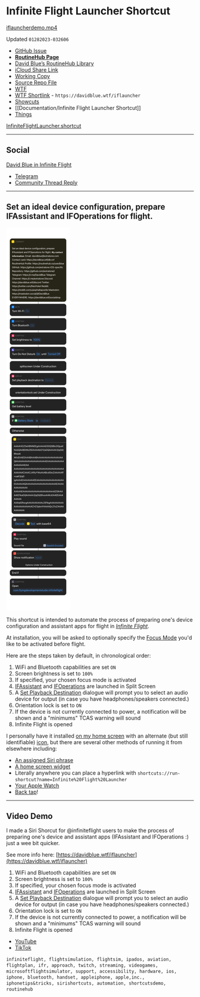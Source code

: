 # Infinite Flight Launcher Shortcut

[iflauncherdemo.mp4](Infinite%20Flight%20Launcher%20Shortcut.assets/iflauncherdemo.mp4)

Updated `01282023-032606`

- [GitHub Issue](https://github.com/extratone/i/issues/298)
- [**RoutineHub Page**](https://routinehub.co/shortcut/14062)
- [David Blue’s RoutineHub Library](drafts://open?uuid=CA94DF33-CAB9-40A0-836E-806225D5B600)
- [iCloud Share Link](https://www.icloud.com/shortcuts/0f7973ffb9d84c3da106859a89e75c15)
- [Working Copy](working-copy://open?repo=i&path=shortcuts&mode=content)
- [Source Repo File](https://github.com/extratone/i/blob/main/shortcuts/infinite/InfiniteFlightLauncher.shortcut)
- [WTF](https://davidblue.wtf/drafts/F431721E-7622-4BAF-B9D8-3318C38379CE.html)
- [WTF Shortlink](https://davidblue.wtf/iflauncher) - `https://davidblue.wtf/iflauncher`
- [Showcuts](https://showcuts.app/share/view/0f7973ffb9d84c3da106859a89e75c15)
- [[Documentation/Infinite Flight Launcher Shortcut]]
- [Things](things:///show?id=EKR845NnHHGTVdJuXfCKDv)

[InfiniteFlightLauncher.shortcut](Infinite%20Flight%20Launcher%20Shortcut.assets/InfiniteFlightLauncher.shortcut)

---

## Social

[David Blue in Infinite Flight](https://t.me/ifusers/27/1255)

- [Telegram](https://t.me/ifusers/27/1255)
- [Community Thread Reply](https://community.infiniteflight.com/t/siri-shortcuts-for-infinite-flight/758214/3)

---

## Set an ideal device configuration, prepare IFAssistant and IFOperations for flight.

![215254859-e010371e-b812-45f4-901b-83b4c334beca.png](Infinite%20Flight%20Launcher%20Shortcut.assets/215254859-e010371e-b812-45f4-901b-83b4c334beca.png)

This shortcut is intended to automate the process of preparing one's device configuration and assistant apps for flight in [*Infinite Flight*](https://apps.apple.com/us/app/infinite-flight-simulator/id471341991).

At installation, you will be asked to optionally specify the [Focus Mode](https://support.apple.com/en-us/HT212608) you'd like to be activated before flight.

Here are the steps taken by default, in chronological order:

1. WiFi and Bluetooth capabilities are set `ON`
2. Screen brightness is set to `100%`
3. If specified, your chosen focus mode is activated
4. [IFAssistant](https://apps.apple.com/app/id1180642964) and [IFOperations](https://apps.apple.com/app/id1448204117) are launched in Split Screen
5. A [Set Playback Destination](https://matthewcassinelli.com/actions/set-playback-destination/) dialogue will prompt you to select an audio device for output (in case you have headphones/speakers connected.)
6. Orientation lock is set to `ON`
7. If the device is not currently connected to power, a notification will be shown and a "minimums" TCAS warning will sound
8. Infinite Flight is opened

I personally have it installed [on my home screen](https://support.apple.com/guide/shortcuts/add-a-shortcut-to-the-home-screen-apd735880972/ios) with an alternate (but still identifiable) [icon](https://davidblue.wtf/aviation/InfiniteFlightAltIcon.png), but there are several other methods of running it from elsewhere including:

- [An assigned Siri phrase](https://support.apple.com/guide/shortcuts/run-shortcuts-with-siri-apd07c25bb38/ios)
- [A home screen widget](https://support.apple.com/guide/shortcuts/run-shortcuts-from-the-home-screen-widget-apd029b36d05/ios)
- Literally anywhere you can place a hyperlink with `shortcuts://run-shortcut?name=Infinite%20Flight%20Launcher`
- [Your Apple Watch](https://support.apple.com/guide/shortcuts/run-shortcuts-from-apple-watch-apd5888b0858/ios)
- [Back tap](https://support.apple.com/guide/shortcuts/run-shortcuts-tapping-iphone-apd897693606/ios)!

---

## Video Demo

I made a Siri Shorcut for @infiniteflight users to make the process of preparing one's device and assistant apps (IFAssistant and IFOperations :) just a wee bit quicker.

See more info here: [https://davidblue.wtf/iflauncher](https://davidblue.wtf/iflauncher)

1. WiFi and Bluetooth capabilities are set `ON`
2. Screen brightness is set to `100%`
3. If specified, your chosen focus mode is activated
4. [IFAssistant](https://apps.apple.com/app/id1180642964) and [IFOperations](https://apps.apple.com/app/id1448204117) are launched in Split Screen
5. A [Set Playback Destination](https://matthewcassinelli.com/actions/set-playback-destination/) dialogue will prompt you to select an audio device for output (in case you have headphones/speakers connected.)
6. Orientation lock is set to `ON`
7. If the device is not currently connected to power, a notification will be shown and a "minimums" TCAS warning will sound
8. Infinite Flight is opened
- [YouTube](https://youtu.be/EcNPuJ8kh08)
- [TikTok](https://vm.tiktok.com/ZTRsBeQKB/)

```other
infiniteflight, flightsimulation, flightsim, ipados, aviation, flightplan, ifr, approach, twitch, streaming, videogames, microsoftflightsimulator, support, accessibility, hardware, ios, iphone, bluetooth, handset, appleiphone, apple,inc., iphonetips&tricks, sirishortcuts, automation, shortcutsdemo, routinehub
```

